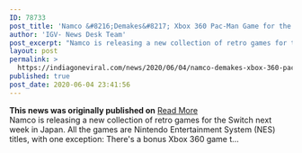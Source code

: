```yaml
---
ID: 78733
post_title: 'Namco &#8216;Demakes&#8217; Xbox 360 Pac-Man Game for the NES'
author: 'IGV- News Desk Team'
post_excerpt: "Namco is releasing a new collection of retro games for the Switch next week in Japan. All the games are Nintendo Entertainment System (NES) titles, with one exception: There's a bonus Xbox 360 game t…"
layout: post
permalink: >
  https://indiagoneviral.com/news/2020/06/04/namco-demakes-xbox-360-pac-man-game-for-the-nes/78733/india-gone-viral/
published: true
post_date: 2020-06-04 23:41:56
---
```

<b>This news was originally published on</b> <a href="https://www.pcmag.com/news/namco-demakes-xbox-360-pac-man-game-for-the-nes" class="button purchase" rel="nofollow noopener noreferrer" target="_blank">Read More</a> <br/>Namco is releasing a new collection of retro games for the Switch next week in Japan. All the games are Nintendo Entertainment System (NES) titles, with one exception: There's a bonus Xbox 360 game t…